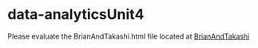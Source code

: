 # data-analyticsUnit4
Please evaluate the BrianAndTakashi.html file located at
[BrianAndTakashi](BrianAndTakashi.html)
